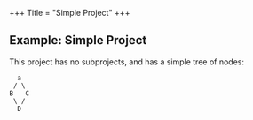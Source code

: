 +++
Title = "Simple Project"
+++

## Example: Simple Project

This project has no subprojects, and has a simple tree of nodes:

      a
     / \
    B   C
     \ /
      D
